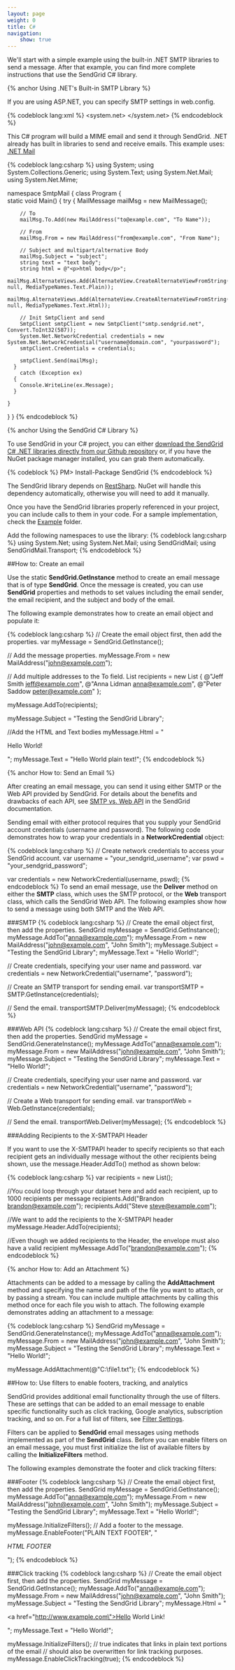 ```yaml
---
layout: page
weight: 0
title: C#
navigation:
    show: true
---
```


We'll start with a simple example using the built-in .NET SMTP libraries to send a message. After that example, you can find more complete instructions that use the SendGrid C# library.</p>

{% anchor Using .NET's Built-in SMTP Library %}

If you are using ASP.NET, you can specify SMTP settings in web.config.

{% codeblock lang:xml %}
<system.net>
  <mailSettings>
    <smtp from="test@domain.com">
      <network host="smtp.sendgrid.net" password="password" userName="username" port="587" />
    </smtp>
  </mailSettings>
</system.net>
{% endcodeblock %}

This C# program will build a MIME email and send it through SendGrid.  .NET already has built in libraries to send and receive emails. 
This example uses:
[.NET Mail](http://msdn.microsoft.com/en-us/library/system.net.mail.aspx)


{% codeblock lang:csharp %}
using System;
using System.Collections.Generic;
using System.Text;
using System.Net.Mail;
using System.Net.Mime;

namespace SmtpMail
{
  class Program
  {		
    static void Main()
    {
      try
      { 
        MailMessage mailMsg = new MailMessage();

        // To
        mailMsg.To.Add(new MailAddress("to@example.com", "To Name"));

        // From
        mailMsg.From = new MailAddress("from@example.com", "From Name");

        // Subject and multipart/alternative Body
        mailMsg.Subject = "subject";
        string text = "text body";
        string html = @"<p>html body</p>";
        mailMsg.AlternateViews.Add(AlternateView.CreateAlternateViewFromString(text, null, MediaTypeNames.Text.Plain));
        mailMsg.AlternateViews.Add(AlternateView.CreateAlternateViewFromString(html, null, MediaTypeNames.Text.Html));

        // Init SmtpClient and send
        SmtpClient smtpClient = new SmtpClient("smtp.sendgrid.net", Convert.ToInt32(587));
        System.Net.NetworkCredential credentials = new System.Net.NetworkCredential("username@domain.com", "yourpassword");
        smtpClient.Credentials = credentials;

        smtpClient.Send(mailMsg);
      }
        catch (Exception ex)
      {
        Console.WriteLine(ex.Message);
      }

    }
  }
}
{% endcodeblock %}

{% anchor Using the SendGrid C# Library %}

To use SendGrid in your C# project, you can either <a href="https://github.com/sendgrid/sendgrid-csharp.git">download the SendGrid C# .NET libraries directly from our Github repository</a> or, if you have the NuGet package manager installed, you can grab them automatically.

{% codeblock %}
PM> Install-Package SendGrid 
{% endcodeblock %}

The SendGrid library depends on [RestSharp](https://github.com/restsharp/RestSharp). NuGet will handle this dependency automatically, otherwise you will need to add it manually. 

Once you have the SendGrid libraries properly referenced in your project, you can include calls to them in your code. 
For a sample implementation, check the [Example](https://github.com/sendgrid/sendgrid-csharp/tree/master/SendGrid/Example) folder.

Add the following namespaces to use the library:
{% codeblock lang:csharp %}
using System.Net;
using System.Net.Mail;
using SendGridMail;
using SendGridMail.Transport;
{% endcodeblock %}

##How to: Create an email

Use the static **SendGrid.GetInstance** method to create an email message that is of type **SendGrid**. Once the message is created, you can use **SendGrid** properties and methods to set values including the email sender, the email recipient, and the subject and body of the email.

The following example demonstrates how to create an email object and populate it:

{% codeblock lang:csharp %}
// Create the email object first, then add the properties.
var myMessage = SendGrid.GetInstance();

// Add the message properties.
myMessage.From = new MailAddress("john@example.com");

// Add multiple addresses to the To field.
List<String> recipients = new List<String>
{
    @"Jeff Smith <jeff@example.com>",
    @"Anna Lidman <anna@example.com>",
    @"Peter Saddow <peter@example.com>"
};

myMessage.AddTo(recipients);

myMessage.Subject = "Testing the SendGrid Library";

//Add the HTML and Text bodies
myMessage.Html = "<p>Hello World!</p>";
myMessage.Text = "Hello World plain text!";
{% endcodeblock %}

{% anchor How to: Send an Email %}

After creating an email message, you can send it using either SMTP or the Web API provided by SendGrid. For details about the benefits and drawbacks of each API, see [SMTP vs. Web API](http://sendgrid.com/docs/Integrate/) in the SendGrid documentation.

Sending email with either protocol requires that you supply your SendGrid account credentials (username and password). The following code demonstrates how to wrap your credentials in a **NetworkCredential** object:

{% codeblock lang:csharp %}
// Create network credentials to access your SendGrid account.
var username = "your_sendgrid_username";
var pswd = "your_sendgrid_password";

var credentials = new NetworkCredential(username, pswd);
{% endcodeblock %}
To send an email message, use the **Deliver** method on either the **SMTP** class, which uses the SMTP protocol, or the **Web** transport class, which calls the SendGrid Web API. The following examples show how to send a message using both SMTP and the Web API.


###SMTP
{% codeblock lang:csharp %}
// Create the email object first, then add the properties.
SendGrid myMessage = SendGrid.GetInstance();
myMessage.AddTo("anna@example.com");
myMessage.From = new MailAddress("john@example.com", "John Smith");
myMessage.Subject = "Testing the SendGrid Library";
myMessage.Text = "Hello World!";

// Create credentials, specifying your user name and password.
var credentials = new NetworkCredential("username", "password");

// Create an SMTP transport for sending email.
var transportSMTP = SMTP.GetInstance(credentials);

// Send the email.
transportSMTP.Deliver(myMessage);
{% endcodeblock %}

###Web API
{% codeblock lang:csharp %}
// Create the email object first, then add the properties.
SendGrid myMessage = SendGrid.GenerateInstance();
myMessage.AddTo("anna@example.com");
myMessage.From = new MailAddress("john@example.com", "John Smith");
myMessage.Subject = "Testing the SendGrid Library";
myMessage.Text = "Hello World!";

// Create credentials, specifying your user name and password.
var credentials = new NetworkCredential("username", "password");

// Create a Web transport for sending email.
var transportWeb = Web.GetInstance(credentials);

// Send the email.
transportWeb.Deliver(myMessage);
{% endcodeblock %}

###Adding Recipients to the X-SMTPAPI Header

If you want to use the X-SMTPAPI header to specify recipients so that
each recipient gets an individually message without the other recipients
being shown, use the message.Header.AddTo() method as shown below:

{% codeblock lang:csharp %}
var recipients = new List<string>();

//You could loop through your dataset here and add each recipient, up to 1000 recipients per message
recipients.Add("Brandon <brandon@example.com>");
recipients.Add("Steve <steve@example.com>");

//We want to add the recipients to the X-SMTPAPI header
myMessage.Header.AddTo(recipients);

//Even though we added recipients to the Header, the envelope must also have a valid recipient
myMessage.AddTo("brandon@example.com");
{% endcodeblock %}

{% anchor How to: Add an Attachment %}

Attachments can be added to a message by calling the **AddAttachment** method and specifying the name and path of the file you want to attach, or by passing a stream. You can include multiple attachments by calling this method once for each file you wish to attach. The following example demonstrates adding an attachment to a message:

{% codeblock lang:csharp %}
SendGrid myMessage = SendGrid.GenerateInstance();
myMessage.AddTo("anna@example.com");
myMessage.From = new MailAddress("john@example.com", "John Smith");
myMessage.Subject = "Testing the SendGrid Library";
myMessage.Text = "Hello World!";

myMessage.AddAttachment(@"C:\file1.txt");
{% endcodeblock %}

##How to: Use filters to enable footers, tracking, and analytics

SendGrid provides additional email functionality through the use of filters. These are settings that can be added to an email message to enable specific functionality such as click tracking, Google analytics, subscription tracking, and so on. For a full list of filters, see [Filter Settings](http://docs.sendgrid.com/documentation/api/smtp-api/filter-settings/).

Filters can be applied to **SendGrid** email messages using methods implemented as part of the **SendGrid** class. Before you can enable filters on an email message, you must first initialize the list of available filters by calling the **InitializeFilters** method.

The following examples demonstrate the footer and click tracking filters:

###Footer
{% codeblock lang:csharp %}
// Create the email object first, then add the properties.
SendGrid myMessage = SendGrid.GetInstance();
myMessage.AddTo("anna@example.com");
myMessage.From = new MailAddress("john@example.com", "John Smith");
myMessage.Subject = "Testing the SendGrid Library";
myMessage.Text = "Hello World!";

myMessage.InitializeFilters();
// Add a footer to the message.
myMessage.EnableFooter("PLAIN TEXT FOOTER", "<p><em>HTML FOOTER</em></p>");
{% endcodeblock %}

###Click tracking
{% codeblock lang:csharp %}
// Create the email object first, then add the properties.
SendGrid myMessage = SendGrid.GetInstance();
myMessage.AddTo("anna@example.com");
myMessage.From = new MailAddress("john@example.com", "John Smith");
myMessage.Subject = "Testing the SendGrid Library";
myMessage.Html = "<p><a href=\"http://www.example.com\">Hello World Link!</a></p>";
myMessage.Text = "Hello World!";

myMessage.InitializeFilters();
// true indicates that links in plain text portions of the email 
// should also be overwritten for link tracking purposes. 
myMessage.EnableClickTracking(true);
{% endcodeblock %}
